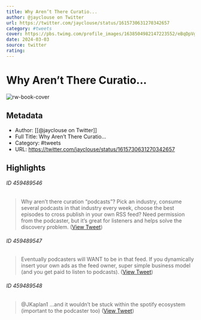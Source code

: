 ```yaml
---
title: Why Aren’t There Curatio...
author: @jayclouse on Twitter
url: https://twitter.com/jayclouse/status/1615730631270342657
category: #tweets
cover: https://pbs.twimg.com/profile_images/1638504982147223552/eBqDpVgy.jpg
date: 2024-03-03
source: twitter
rating:
---
```

# Why Aren’t There Curatio...

![rw-book-cover](https://pbs.twimg.com/profile_images/1638504982147223552/eBqDpVgy.jpg)

## Metadata
- Author: [[@jayclouse on Twitter]]
- Full Title: Why Aren’t There Curatio...
- Category: #tweets
- URL: https://twitter.com/jayclouse/status/1615730631270342657

## Highlights
###### ID 459489546
> Why aren’t there curation “podcasts”?
> Pick an industry, consume several podcasts in that industry every week, choose the best episodes to cross publish in your own RSS feed?
> Need permission from the podcaster, but it’s great for listeners and helps solve the discovery problem. ([View Tweet](https://twitter.com/jayclouse/status/1615730631270342657))
    
###### ID 459489547
> Eventually podcasters will WANT to be in that feed.
> If you dynamically insert your own ads as the feed owner, super simple business model (and you get paid to listen to podcasts). ([View Tweet](https://twitter.com/jayclouse/status/1615731414498181123))
    
###### ID 459489548
> @JKaplan1 …and it wouldn’t be stuck within the spotify ecosystem (important to the podcaster too) ([View Tweet](https://twitter.com/jayclouse/status/1615733086037188609))
    
